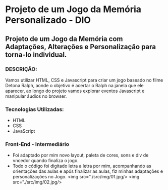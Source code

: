 # Projeto de um Jogo da Memória Personalizado - DIO

## Projeto de um Jogo da Memória com Adaptações, Alterações e Personalização para torna-lo individual.

### DESCRIÇÃO:
Vamos utilizar HTML, CSS e Javascript para criar um jogo baseado no filme Detona Ralph, aonde o objetivo é acertar o Ralph na janela que ele aparecer, ao longo do projeto vamos explorar eventos Javascript e manipular áudios no browser.

### Tecnologias Utilizadas:
 - HTML
 - CSS
 - JavaScript

### Front-End - Intermediário
- Foi adaptado por mim novo layout, paleta de cores, sons e div de vncedor quando finaliza o jogo.
- Todo o código foi digitado letra a letra por mim, acompanhando as orientações das aulas e após finalizar as aulas, fiz minhas adaptações e personalizações no Jogo.
<img src="./src/img/01.jpg/>
<img src="./src/img/02.jpg/>
